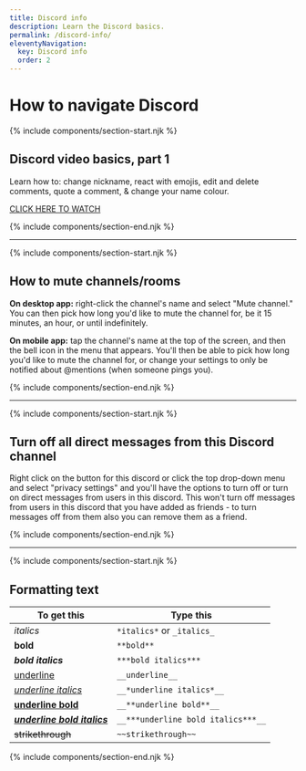 ```yaml
---
title: Discord info
description: Learn the Discord basics.
permalink: /discord-info/
eleventyNavigation:
  key: Discord info
  order: 2
---
```

# How to navigate Discord

{% include components/section-start.njk %}

## Discord video basics, part 1

Learn how to: change nickname, react with emojis, edit and delete comments, quote a comment, & change your name colour.

[CLICK HERE TO WATCH](https://www.youtube.com/watch?v=IIE4SCEwgUU)

{% include components/section-end.njk %}

- - -

{% include components/section-start.njk %}

## How to mute channels/rooms

**On desktop app:** right-click the channel's name and select "Mute channel." You can then pick how long you'd like to mute the channel for, be it 15 minutes, an hour, or until indefinitely.

**On mobile app:** tap the channel's name at the top of the screen, and then the bell icon in the menu that appears. You'll then be able to pick how long you'd like to mute the channel for, or change your settings to only be notified about @mentions (when someone pings you).

{% include components/section-end.njk %}

- - -

{% include components/section-start.njk %}

## Turn off all direct messages from this Discord channel

Right click on the button for this discord or click the top drop-down menu and select "privacy settings" and you'll have the options to turn off or turn on direct messages from users in this discord. This won't turn off messages from users in this discord that you have added as friends - to turn messages off from them also you can remove them as a friend.

{% include components/section-end.njk %}

- - -

{% include components/section-start.njk %}

## Formatting text

| To get this                                 | Type this                          |
| ------------------------------------------- | ---------------------------------- |
| *italics*                                   | `*italics*` or `_italics_`         |
| **bold**                                    | `**bold**`                         |
| ***bold italics***                          | `***bold italics***`               |
| <u>underline</u>                            | `__underline__`                    |
| <u><i>underline italics</i></u>             | `__*underline italics*__`          |
| <u><b>underline bold</b></u>                | `__**underline bold**__`           |
| <u><b><i>underline bold italics</i></b></u> | `__***underline bold italics***__` |
| ~~strikethrough~~                           | `~~strikethrough~~`                |

{% include components/section-end.njk %}